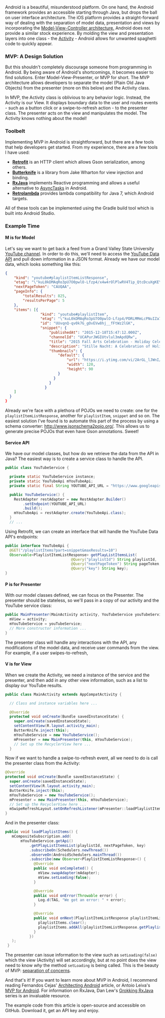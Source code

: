 Android is a beautiful, misunderstood platform. On one hand, the Android framework
provides an accessible starting through Java, but drops the ball on user interface architecture.
The iOS platform provides a straight-forward way of dealing with the separation of model data,
presentation and views by incorporating the [Model-View-Controller architecture.](https://developer.apple.com/library/ios/documentation/General/Conceptual/DevPedia-CocoaCore/MVC.html)
Android does not provide a similar stock experience.
By molding the view and presentation layers into one class - the
[Activity](http://developer.android.com/guide/components/activities.html) - Android allows for unwanted spaghetti code to quickly appear.

### MVP: A Design Solution

But this shouldn't completely discourage someone from programming in Android. By
being aware of Android's shortcomings, it becomes easier to find solutions.
Enter Model-View-Presenter, or MVP for short. The MVP architecture allows
developers to separate the model (Plain Old Java Objects) from the presenter
(more on this below) and the Activity class.

In MVP, the Activity class is oblivious to any behavior logic. Instead, the Activity
is our View. It displays boundary data to the user and routes events - such as
a button click or a swipe-to-refresh action - to the presenter class. The presenter acts
on the view and manipulates the model. The Activity knows nothing about the model!

### Toolbelt

Implementing MVP in Android is straightforward, but there are a few tools that help
developers get started. From my experience, there are a few tools I have used:
* __[Retrofit](http://square.github.io/retrofit/)__ is an HTTP client which allows Gson serialization, among others.
* __[Butterknife](http://jakewharton.github.io/butterknife/)__ is a library from Jake Wharton for view injection and binding.
* __[RxJava](https://github.com/ReactiveX/RxJava)__ implements Reactive programming and allows a
useful alternative to [AsyncTasks](http://developer.android.com/reference/android/os/AsyncTask.html) in Android.
* __[Retrolambda](https://github.com/orfjackal/retrolambda)__ provides lambda compatibility for Java 7, which Android targets.

All of these tools can be implemented using the Gradle build tool which is built into Android Studio.

### Example Time

#### M is for Model
Let's say we want to get back a feed from a Grand Valley State University [YouTube channel](https://www.youtube.com/user/gvsu).
In order to do this, we'll need to access the [YouTube Data API](https://developers.google.com/youtube/v3/)
and pull down information in a JSON format. Already we have our model data, which looks something like this:

```json
{
    "kind": "youtube#playlistItemListResponse",
    "etag": "\"kuL0kDMAqRo3pU7O0pwlO-Lfzp4/x4w4rOlPlwRV4Tip_QtcDcuXgKE\"",
    "nextPageToken": "CAUQAA",
    "pageInfo": {
        "totalResults": 825,
        "resultsPerPage": 5
    },
    "items": [{
                "kind": "youtube#playlistItem",
                "etag": "\"kuL0kDMAqRo3pU7O0pwlO-Lfzp4/PDRLMMmLcPNuIZa7NgIiBA6XN3Q\"",
                "id": "UUvqnQ-qv0k7G_gOvEVw8hj__fFtWz2lGK",
                "snippet": {
                    "publishedAt": "2015-12-18T15:47:12.000Z",
                    "channelId": "UCAPurJWGIUtvlul3mApdQRw",
                    "title": "2015 Fall Arts Celebration - Holiday Celebration",
                    "description": "Stille Nacht: A Celebration of Holiday Music from Europe",
                    "thumbnails": {
                        "default": {
                            "url": "https://i.ytimg.com/vi/2ArGL_lJWnI/default.jpg",
                            "width": 120,
                            "height": 90
                        }
                      }
                    }
                  }
    ]
  }
}
```
Already we're face with a plethora of POJOs we need to create: one for the
`playlistItemListResponse`, another for `playlistItem`, `snippet` and so on. The
easiest solution I've found is to automate this part of the process by using a schema
converter: http://www.jsonschema2pojo.org/. This allows us to generate precise POJOs that
even have Gson annotations. Sweet!

#### Service API
We have our model classes, but how do we retrieve the data from the API in Java?
The easiest way is to create a service class to handle the API.
```java
public class YouTubeService {

  private static YouTubeService instance;
  private static YouTubeApi mYouTubeApi;
  private static final String YOUTUBE_API_URL = "https://www.googleapis.com/youtube/v3";

  public YouTubeService() {
    RestAdapter restAdapter = new RestAdapter.Builder()
        .setEndpoint(YOUTUBE_API_URL)
        .build();
    mYouTubeApi = restAdapter.create(YouTubeApi.class);
  }
  // ...
```
Using Retrofit, we can create an interface that will handle the YouTube Data API's endpoints:

```java
public interface YouTubeApi {
  @GET("/playlistItems?part=snippet&maxResults=10")
  Observable<PlaylistItemListResponse> getPlayListItemsList(
                              @Query("playlistId") String playlistId,
                              @Query("nextPageToken") String pageToken,
                              @Query("key") String key);
}
```

#### P is for Presenter

With our model classes defined, we can focus on the Presenter. The presenter should
be stateless, so we'll pass in a copy of our activity and the YouTube service class:
```java
public MainPresenter(MainActivity activity, YouTubeService youTubeService) {
  mView = activity;
  mYouTubeService = youTubeService;
  // More constructor information ...
}
```
The presenter class will handle any interactions with the API, any modifications of the model data,
and receive user commands from the view. For example, if a user swipes-to-refresh,

#### V is for View
When we create the Activity, we need a instance of the service and the presenter, and
then add in any other view information, such as a list to display our YouTube results.
```java
public class MainActivity extends AppCompatActivity {

  // Class and instance variables here ...

  @Override
  protected void onCreate(Bundle savedInstanceState) {
    super.onCreate(savedInstanceState);
    setContentView(R.layout.activity_main);
    ButterKnife.inject(this);
    mYouTubeService = new YouTubeService();
    mPresenter = new MainPresenter(this, mYouTubeService);
    // Set up the RecyclerView here ...
  }
```
Now if we want to handle a swipe-to-refresh event, all we need to do is call the
presenter class from the Activity:
```java
@Override
protected void onCreate(Bundle savedInstanceState) {
  super.onCreate(savedInstanceState);
  setContentView(R.layout.activity_main);
  ButterKnife.inject(this);
  mYouTubeService = new YouTubeService();
  mPresenter = new MainPresenter(this, mYouTubeService);
  // Set up the RecyclerView here ...
  mSwipeRefreshLayout.setOnRefreshListener(mPresenter::loadPlaylistItems);
}
```
And in the presenter class:
```java
public void loadPlaylistItems() {
   mCompositeSubscription.add(
       mYouTubeService.getApi()
           .getPlayListItemsList(playlistId, nextPageToken, key)
           .subscribeOn(Schedulers.newThread())
           .observeOn(AndroidSchedulers.mainThread())
           .subscribe(new Observer<PlaylistItemListResponse>() {
             @Override
             public void onCompleted() {
               mView.swapAdapter(mAdapter);
               mView.setLoading(false);
             }

             @Override
             public void onError(Throwable error) {
               Log.d(TAG, "We got an error: " + error);
             }

             @Override
             public void onNext(PlaylistItemListResponse playlistItemListResponse) {
               playlistItems.clear();
               playlistItems.addAll(playlistItemListResponse.getPlaylistItems());
             }
           })
   );
 }
```
The presenter can issue information to the view such as `setLoading(false)` which
the view (Activity) will set accordingly, but at no point does the view need to know
_why_ the method `setLoading` is being called. This is the beauty of MVP: [separation of concerns](http://fernandocejas.com/2014/09/03/architecting-android-the-clean-way/).

And that's it! If you want to learn more about MVP in Android, I recommend reading Fernandos Cejas' [Architecting Android](http://fernandocejas.com/2014/09/03/architecting-android-the-clean-way/)
article, or Antoio Leiva's [MVP for Android](http://antonioleiva.com/mvp-android/).
For information on RxJava, Dan Lew's [Grokking RxJava](http://blog.danlew.net/2014/09/15/grokking-rxjava-part-1/) series is an invaluable resource.

The example code from this article is open-source and accessible on GitHub. Download it, get an API key and enjoy.
